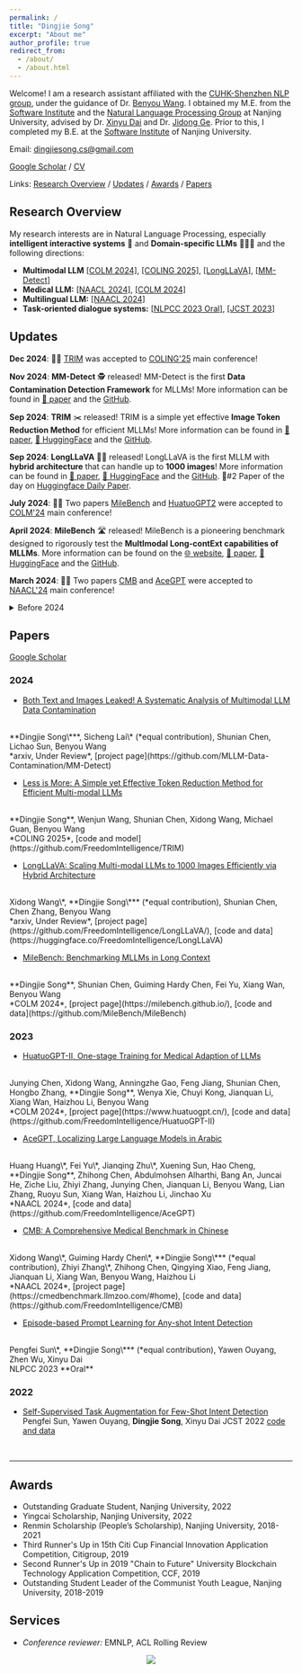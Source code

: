 ```yaml
---
permalink: /
title: "Dingjie Song"
excerpt: "About me"
author_profile: true
redirect_from:
  - /about/
  - /about.html
---
```


Welcome! I am a research assistant affiliated with the [CUHK-Shenzhen NLP group](https://freedomintelligence.github.io/), under the guidance of Dr. [Benyou Wang](https://wabyking.github.io/old.html). I obtained my M.E. from the [Software Institute](https://software.nju.edu.cn/ "NJU SE") and the [Natural Language Processing Group](http://nlp.nju.edu.cn/homepage/ "NJU NLP") at Nanjing University, advised by Dr. [Xinyu Dai](https://ai.nju.edu.cn/daixinyu/index.htm) and Dr. [Jidong Ge](https://gjdnju.github.io/). Prior to this, I completed my B.E. at the [Software Institute](https://software.nju.edu.cn/ "NJU SE") of Nanjing University.

<!-- <span style="color:blue">**I am actively seeking Fall 2024 PhD and internship positions in ML/LLM/VLMs. Appreciate any interesting opportunities! :)**</span> -->

Email: [dingjiesong.cs@gmail.com](mailto:dingjiesong.cs@gmail.com)


[Google Scholar](https://scholar.google.com/citations?user=YLQ8DCsAAAAJ) / [CV](http://bbsngg.github.io/files/DingjieSong_Academic_CV_en.pdf)


Links: [Research Overview](#research-overview) / [Updates](#updates) / [Awards](#awards) / [Papers](#papers)


## Research Overview

My research interests are in Natural Language Processing, especially **intelligent interactive systems** 🤖 and **Domain-specific LLMs** 👨🏻‍⚕️ and the following directions:
* **Multimodal LLM** [\[COLM 2024\]](https://milebench.github.io/), [\[COLING 2025\]](https://github.com/FreedomIntelligence/TRIM), [\[LongLLaVA\]](https://github.com/FreedomIntelligence/LongLLaVA), [\[MM-Detect\]](https://github.com/MLLM-Data-Contamination/MM-Detect)
* **Medical LLM:** [\[NAACL 2024\]](https://arxiv.org/abs/2308.08833), [\[COLM 2024\]](https://arxiv.org/abs/2311.09774)
* **Multilingual LLM:** [\[NAACL 2024\]](https://arxiv.org/abs/2309.12053)
* **Task-oriented dialogue systems:** [\[NLPCC 2023 Oral\]](https://link.springer.com/chapter/10.1007/978-3-031-44693-1_3), [\[JCST 2023\]](https://link.springer.com/article/10.1007/s11390-022-2029-5)

## Updates

**Dec 2024**: 🎉🎉 [TRIM](https://arxiv.org/pdf/2409.10994) was accepted to [COLING'25](https://coling2025.org/) main conference!

**Nov 2024**: **MM-Detect** 🕵️ released! MM-Detect is the first **Data Contamination Detection Framework** for MLLMs!  More information can be found in [📃 paper](https://arxiv.org/pdf/2411.03823) and the [GitHub](https://github.com/MLLM-Data-Contamination/MM-Detect).

**Sep 2024**: **TRIM** ✂️ released! TRIM is a simple yet effective **Image Token Reduction Method** for efficient MLLMs!  More information can be found in [📃 paper](https://arxiv.org/pdf/2409.10994), [🤗 HuggingFace](https://huggingface.co/FreedomIntelligence/llava-v1.5-7b-TRIM) and the [GitHub](https://github.com/FreedomIntelligence/TRIM).

**Sep 2024**: **LongLLaVA** 🐍🦙 released! LongLLaVA is the first MLLM with **hybrid architecture** that can handle up to **1000 images**!  More information can be found in [📃 paper](https://arxiv.org/pdf/2409.02889), [🤗 HuggingFace](https://huggingface.co/FreedomIntelligence/LongLLaVA) and the [GitHub](https://github.com/FreedomIntelligence/LongLLaVA). 🥈#2 Paper of the day on [Huggingface Daily Paper](https://huggingface.co/papers/2409.02889).

**July 2024**: 🎉🎉 Two papers [MileBench](https://milebench.github.io/) and [HuatuoGPT2](https://www.huatuogpt.cn/#/) were accepted to [COLM'24](https://colmweb.org/) main conference!

**April 2024**: **MileBench** 🛣️ released! MileBench is a pioneering benchmark designed to rigorously test the **MultImodal Long-contExt capabilities of MLLMs**.  More information can be found on the [🌐 website](https://milebench.github.io/), [📃 paper](https://arxiv.org/pdf/2404.18532), [🤗 HuggingFace](https://huggingface.co/datasets/FreedomIntelligence/MileBench) and the [GitHub](https://github.com/MileBench/MileBench).

**March 2024**: 🎉🎉 Two papers [CMB](https://cmedbenchmark.llmzoo.com/#home) and [AceGPT](https://arxiv.org/abs/2309.12053) were accepted to [NAACL'24](https://2024.naacl.org/) main conference!

<details>

  <summary>Before 2024</summary>

  <p><strong>Nov 2023</strong>: HuatuoGPT2 released! Try it out on the <a href="https://www.huatuogpt.cn/#/">🌐 demo</a>! HuatuoGPT2 employs an innovative domain adaptation method to significantly boost its medical knowledge and dialogue proficiency and showcases SOTA performance in several medical benchmarks, especially <strong>surpassing GPT-4 in expert evaluations and the fresh medical licensing exams</strong>. More info can be found in <a href="https://arxiv.org/abs/2311.09774">📃 paper</a> and <a href="https://huggingface.co/FreedomIntelligence/HuatuoGPT2-34B">🤗 HuggingFace</a>.</p>

  <p><strong>Sep 2023</strong>: We publish AceGPT that achieved <strong>top performance</strong> among open-source Arabic language models in benchmark tests. More info can be found in <a href="https://arxiv.org/abs/2309.12053">📃 paper</a> and <a href="https://huggingface.co/FreedomIntelligence/AceGPT-13B-chat">🤗 HuggingFace</a>.</p>

  <p><strong>Aug 2023</strong>: <a href="https://arxiv.org/abs/2308.08833">Checkout our 📃 new paper</a> that focuses on benchmarking prevalent Medical LLMs for their medical knowledge and clinical diagnostic capabilities. More information can be found on the <a href="https://cmedbenchmark.llmzoo.com/#home">🌐 website</a> and the <a href="https://huggingface.co/datasets/FreedomIntelligence/CMB">🤗 HuggingFace</a>.</p>

  <p><strong>Jul 2023</strong>: Start the journey in CUHK-sz as a research assistant under the guidance of <a href="https://scholar.google.com/citations?user=Jk4vJU8AAAAJ">Benyou Wang</a>.</p>

  <p><strong>Jun 2023</strong>: I defended my master's degree and got my master's degree in software engineering. Thanks to all those who have supported me.</p>

  <p><strong>Aug 2022 - Apr 2023</strong>: Finished my internship with <a href="https://scholar.google.com/citations?user=ozXuhOUAAAAJ">Jiaxing Zhang</a> on LLM SFT.</p>

</details>


## Papers
[Google Scholar](https://scholar.google.com/citations?user=YLQ8DCsAAAAJ)


### 2024

* [Both Text and Images Leaked! A Systematic Analysis of Multimodal LLM Data Contamination](https://arxiv.org/pdf/2411.03823)
<br>
**Dingjie Song\***, Sicheng Lai\* (*equal contribution), Shunian Chen, Lichao Sun, Benyou Wang
<br>
*arxiv, Under Review*, [project page](https://github.com/MLLM-Data-Contamination/MM-Detect)
<br>

* [Less is More: A Simple yet Effective Token Reduction Method for Efficient Multi-modal LLMs](https://arxiv.org/pdf/2409.10994)
<br>
**Dingjie Song**, Wenjun Wang, Shunian Chen, Xidong Wang, Michael Guan, Benyou Wang
<br>
*COLING 2025*, [code and model](https://github.com/FreedomIntelligence/TRIM)
<br>

* [LongLLaVA: Scaling Multi-modal LLMs to 1000 Images Efficiently via Hybrid Architecture](https://arxiv.org/pdf/2409.02889)
<br>
Xidong Wang\*, **Dingjie Song\*** (*equal contribution), Shunian Chen, Chen Zhang, Benyou Wang
<br>
*arxiv, Under Review*, [project page](https://github.com/FreedomIntelligence/LongLLaVA/), [code and data](https://huggingface.co/FreedomIntelligence/LongLLaVA)
<br>

* [MileBench: Benchmarking MLLMs in Long Context](https://arxiv.org/pdf/2404.18532)
<br>
**Dingjie Song**, Shunian Chen, Guiming Hardy Chen, Fei Yu, Xiang Wan, Benyou Wang
<br>
*COLM 2024*, [project page](https://milebench.github.io/), [code and data](https://github.com/MileBench/MileBench)
<br>

### 2023

* [HuatuoGPT-II, One-stage Training for Medical Adaption of LLMs](https://arxiv.org/abs/2311.09774)
<br>
Junying Chen, Xidong Wang, Anningzhe Gao, Feng Jiang, Shunian Chen, Hongbo Zhang, **Dingjie Song**, Wenya Xie, Chuyi Kong, Jianquan Li, Xiang Wan, Haizhou Li, Benyou Wang
<br>
*COLM 2024*, [project page](https://www.huatuogpt.cn/), [code and data](https://github.com/FreedomIntelligence/HuatuoGPT-II)
<br>

* [AceGPT, Localizing Large Language Models in Arabic](https://arxiv.org/abs/2309.12053)
<br>
Huang Huang\*, Fei Yu\*, Jianqing Zhu\*, Xuening Sun, Hao Cheng, **Dingjie Song**, Zhihong Chen, Abdulmohsen Alharthi, Bang An, Juncai He, Ziche Liu, Zhiyi Zhang, Junying Chen, Jianquan Li, Benyou Wang, Lian Zhang, Ruoyu Sun, Xiang Wan, Haizhou Li, Jinchao Xu
<br>
*NAACL 2024*, [code and data](https://github.com/FreedomIntelligence/AceGPT)
<br>

* [CMB: A Comprehensive Medical Benchmark in Chinese](https://arxiv.org/abs/2308.08833)
<br>
Xidong Wang\*, Guiming Hardy Chen\*, **Dingjie Song\*** (*equal contribution), Zhiyi Zhang\*, Zhihong Chen, Qingying Xiao, Feng Jiang, Jianquan Li, Xiang Wan, Benyou Wang, Haizhou Li
<br>
*NAACL 2024*, [project page](https://cmedbenchmark.llmzoo.com/#home), [code and data](https://github.com/FreedomIntelligence/CMB)
<br>

* [Episode-based Prompt Learning for Any-shot Intent Detection](https://link.springer.com/chapter/10.1007/978-3-031-44693-1_3)
<br>
Pengfei Sun\*, **Dingjie Song\*** (*equal contribution), Yawen Ouyang, Zhen Wu, Xinyu Dai
<br>
NLPCC 2023 **Oral**
<br>


### 2022

* [Self-Supervised Task Augmentation for Few-Shot Intent Detection](https://link.springer.com/article/10.1007/s11390-022-2029-5)
Pengfei Sun, Yawen Ouyang, **Dingjie Song**, Xinyu Dai
JCST 2022
[code and data](https://github.com/bbsngg/STAM)
<br>

---

## Awards

* Outstanding Graduate Student, Nanjing University, 2022
* Yingcai Scholarship, Nanjing University, 2022
* Renmin Scholarship (People’s Scholarship), Nanjing University, 2018-2021
* Third Runner's Up in 15th Citi Cup Financial Innovation Application Competition, Citigroup, 2019
* Second Runner's Up in 2019 "Chain to Future" University Blockchain Technology Application Competition, CCF, 2019
* Outstanding Student Leader of the Communist Youth League, Nanjing University, 2018-2019

## Services

* *Conference reviewer:* EMNLP, ACL Rolling Review

<div align="center">
    <a href='https://mapmyvisitors.com/web/1bvss'  title='Visit tracker'>
        <img src='https://mapmyvisitors.com/map.png?cl=ffffff&w=300&t=tt&d=pJ1pgUuPoKJii9Zaz72RjAS-htRZQIO-WrxhoD-fe6Y&co=2d78ad&ct=ffffff'/>
    </a>
</div>
